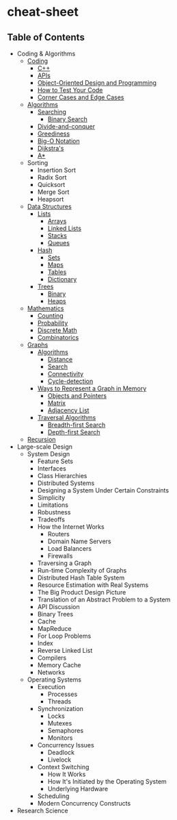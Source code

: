 # cheat-sheet

## Table of Contents

- Coding & Algorithms
    - [Coding](coding-algorithms/coding.md)
        - [C++](coding-algorithms/coding.md#c)
        - [APIs](coding-algorithms/coding.md#apis)
        - [Object-Oriented Design and Programming](coding-algorithms/coding.md#object-oriented-design-and-programming)
        - [How to Test Your Code](coding-algorithms/coding.md#how-to-test-your-code)
        - [Corner Cases and Edge Cases](coding-algorithms/coding.md#corner-cases-and-edge-cases)
    - [Algorithms](coding-algorithms/algorithms.md)
        - [Searching](coding-algorithms/algorithms.md#searching)
            - [Binary Search](coding-algorithms/algorithms.md#binary-search)
        - [Divide-and-conquer](coding-algorithms/algorithms.md#divide-and-conquer)
        - [Greediness](coding-algorithms/algorithms.md#greediness)
        - [Big-O Notation](coding-algorithms/algorithms.md#big-o-notation)
        - [Dijkstra's](coding-algorithms/algorithms.md#dijkstras)
        - [A\*](coding-algorithms/algorithms.md#a)
    - Sorting
        - Insertion Sort
        - Radix Sort
        - Quicksort
        - Merge Sort
        - Heapsort
    - [Data Structures](coding-algorithms/data-structures.md)
        - [Lists](coding-algorithms/data-structures.md#lists)
            - [Arrays](coding-algorithms/data-structures.md#arrays)
            - [Linked Lists](coding-algorithms/data-structures.md#linked-lists)
            - [Stacks](coding-algorithms/data-structures.md#stacks)
            - [Queues](coding-algorithms/data-structures.md#queues)
        - [Hash](coding-algorithms/data-structures.md#hash)
            - [Sets](coding-algorithms/data-structures.md#sets)
            - [Maps](coding-algorithms/data-structures.md#maps)
            - [Tables](coding-algorithms/data-structures.md#tables)
            - [Dictionary](coding-algorithms/data-structures.md#dictionary)
        - [Trees](coding-algorithms/data-structures.md#trees)
            - [Binary](coding-algorithms/data-structures.md#binary)
            - [Heaps](coding-algorithms/data-structures.md#heaps)
    - [Mathematics](coding-algorithms/mathematics.md)
        - [Counting](coding-algorithms/mathematics.md#counting)
        - [Probability](coding-algorithms/mathematics.md#probability)
        - [Discrete Math](coding-algorithms/mathematics.md#discrete-math)
        - [Combinatorics](coding-algorithms/mathematics.md#combinatorics)
    - [Graphs](coding-algorithms/graphs.md)
        - [Algorithms](coding-algorithms/graphs.md#algorithms)
            - [Distance](coding-algorithms/graphs.md#distance)
            - [Search](coding-algorithms/graphs.md#search)
            - [Connectivity](coding-algorithms/graphs.md#connectivity)
            - [Cycle-detection](coding-algorithms/graphs.md#cycle-detection)
        - [Ways to Represent a Graph in Memory](coding-algorithms/graphs.md#ways-to-represent-a-graph-in-memory)
            - [Objects and Pointers](coding-algorithms/graphs.md#objects-and-pointers)
            - [Matrix](coding-algorithms/graphs.md#matrix)
            - [Adjacency List](coding-algorithms/graphs.md#adjacency-list)
        - [Traversal Algorithms](coding-algorithms/graphs.md#traversal-algorithms)
            - [Breadth-first Search](coding-algorithms/graphs.md#breadth-first-search)
            - [Depth-first Search](coding-algorithms/graphs.md#depth-first-search)
    - [Recursion](coding-algorithms/recursion.md)
- Large-scale Design
    - System Design
        - Feature Sets
        - Interfaces
        - Class Hierarchies
        - Distributed Systems
        - Designing a System Under Certain Constraints
        - Simplicity
        - Limitations
        - Robustness
        - Tradeoffs
        - How the Internet Works
            - Routers
            - Domain Name Servers
            - Load Balancers
            - Firewalls
        - Traversing a Graph
        - Run-time Complexity of Graphs
        - Distributed Hash Table System
        - Resource Estimation with Real Systems
        - The Big Product Design Picture
        - Translation of an Abstract Problem to a System
        - API Discussion
        - Binary Trees
        - Cache
        - MapReduce
        - For Loop Problems
        - Index
        - Reverse Linked List
        - Compilers
        - Memory Cache
        - Networks
    - Operating Systems
        - Execution
            - Processes
            - Threads
        - Synchronization
            - Locks
            - Mutexes
            - Semaphores
            - Monitors
        - Concurrency Issues
            - Deadlock
            - Livelock
        - Context Switching
            - How It Works
            - How It's Initiated by the Operating System
            - Underlying Hardware
        - Scheduling
        - Modern Concurrency Constructs
- Research Science
